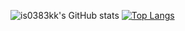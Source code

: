 ![is0383kk's GitHub stats](https://github-readme-stats.vercel.app/api?username=is0383kk&theme=dark&show_icons=true)
[![Top Langs](https://github-readme-stats.vercel.app/api/top-langs/?username=is0383kk&layout=compact)](https://github.com/is0383kk/github-readme-stats)

